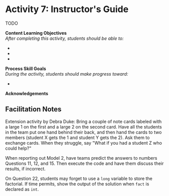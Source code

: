 # Activity 7: Instructor's Guide

TODO

**Content Learning Objectives**  
*After completing this activity, students should be able to:*

* 
* 
* 

**Process Skill Goals**  
*During the activity, students should make progress toward:*

* 

**Acknowledgements**  


## Facilitation Notes

Extension activity by Debra Duke: Bring a couple of note cards labeled with a large 1 on the first and a large 2 on the second card. Have all the students in the team put one hand behind their back, and then hand the cards to two members (student X gets the 1 and student Y gets the 2). Ask them to exchange cards. When they struggle, say "What if you had a student Z who could help?"

When reporting out Model 2, have teams predict the answers to numbers Questions 11, 12, and 15. Then execute the code and have them discuss their results, if incorrect.

On Question 22, students may forget to use a `long` variable to store the factorial. If time permits, show the output of the solution when `fact` is declared as `int`.
